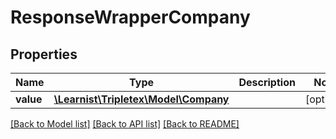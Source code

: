 # ResponseWrapperCompany

## Properties
Name | Type | Description | Notes
------------ | ------------- | ------------- | -------------
**value** | [**\Learnist\Tripletex\Model\Company**](Company.md) |  | [optional] 

[[Back to Model list]](../../README.md#documentation-for-models) [[Back to API list]](../../README.md#documentation-for-api-endpoints) [[Back to README]](../../README.md)

